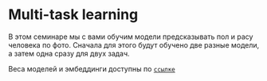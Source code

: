 # Multi-task learning
В этом семинаре мы с вами обучим модели предсказывать пол и расу человека по фото. Сначала для этого будут обучено две разные модели, а затем одна срaзу для двух задач. 

Веса моделей и эмбеддинги доступны по [`ссылке`](https://drive.google.com/open?id=1LcaIDe0AIWe_MzS2BBHxtGKUy0F8J73P)
